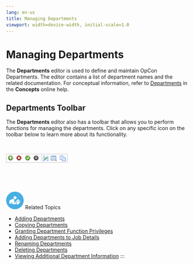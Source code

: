 ```yaml
---
lang: en-us
title: Managing Departments
viewport: width=device-width, initial-scale=1.0
---
```


#  Managing Departments

The **Departments** editor is used to define and maintain
OpCon Departments. The editor contains a list
of department names and the related documentation. For conceptual
information, refer to
[Departments](../../Concepts/Departments.md) in the
**Concepts** online help.

## Departments Toolbar

The **Departments** editor also has a toolbar that allows you to perform
functions for managing the departments. Click on any specific icon on
the toolbar below to learn more about its functionality.

 

![Departments toolbar](../../../Resources/Images/EM/EMcalendarstoolbar.png "Departments toolbar")

 

 

![White \"person reading\" icon on blue circular background](../../../Resources/Images/moreinfo-icon(48x48).png "More Info icon")
Related Topics

-   [Adding Departments](Adding-Departments.md)
-   [Copying Departments](Copying-Departments.md)
-   [Granting Department Function     Privileges](Managing-Dept-Function-Privileges.md#Granting)
-   [Adding Departments to Job     Details](Adding-Departments-to-Job-Details.md)
-   [Renaming Departments](Renaming-Departments.md)
-   [Deleting Departments](Deleting-Departments.md)
-   [Viewing Additional Department     Information](Viewing-Additional-Department-Info.md)
:::

 

